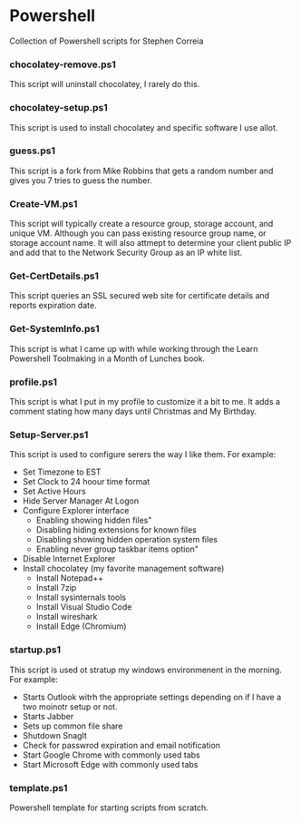 # Powershell
Collection of Powershell scripts for Stephen Correia

### chocolatey-remove.ps1
This script will uninstall chocolatey, I rarely do this.

### chocolatey-setup.ps1
This script is used to install chocolatey and specific software I use allot.

### guess.ps1
This script is a fork from Mike Robbins that gets a random number and gives you 7 tries to guess the number.

### Create-VM.ps1
This script will typically create a resource group, storage account, and unique VM.  Although you can pass existing resource group name, or storage account name.  It will also attmept to determine your client public IP and add that to the Network Security Group as an IP white list.

### Get-CertDetails.ps1
This script queries an SSL secured web site for certificate details and reports expiration date.

### Get-SystemInfo.ps1
This script is what I came up with while working through the Learn Powershell Toolmaking in a Month
of Lunches book.

### profile.ps1
This script is what I put in my profile to customize it a bit to me.  It adds a comment stating how many days until Christmas and My Birthday.

### Setup-Server.ps1
This script is used to configure serers the way I like them.  For example:
- Set Timezone to EST
- Set Clock to 24 hoour time format
- Set Active Hours
- Hide Server Manager At Logon
- Configure Explorer interface
    - Enabling showing hidden files"
    - Disabling hiding extensions for known files
    - Disabling showing hidden operation system files
    - Enabling never group taskbar items option"
- Disable Internet Explorer
- Install chocolatey (my favorite management software)
    - Install Notepad++
    - Install 7zip
    - Install sysinternals tools
    - Install Visual Studio Code
    - Install wireshark
    - Install Edge (Chromium)

### startup.ps1
This script is used ot stratup my windows environmenent in the morning.  For example:
- Starts Outlook witrh the appropriate settings depending on if I have a two moinotr setup or not.
- Starts Jabber
- Sets up common file share
- Shutdown SnagIt
- Check for passwrod expiration and email notification
- Start Google Chrome with commonly used tabs
- Start Microsoft Edge with commonly used tabs

### template.ps1
Powershell template for starting scripts from scratch.
